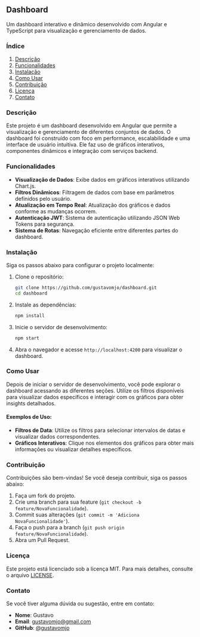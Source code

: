 ## Dashboard

Um dashboard interativo e dinâmico desenvolvido com Angular e TypeScript para visualização e gerenciamento de dados.

### Índice

1. [Descrição](#descrição)
2. [Funcionalidades](#funcionalidades)
3. [Instalação](#instalação)
4. [Como Usar](#como-usar)
5. [Contribuição](#contribuição)
6. [Licença](#licença)
7. [Contato](#contato)

### Descrição

Este projeto é um dashboard desenvolvido em Angular que permite a visualização e gerenciamento de diferentes conjuntos de dados. O dashboard foi construído com foco em performance, escalabilidade e uma interface de usuário intuitiva. Ele faz uso de gráficos interativos, componentes dinâmicos e integração com serviços backend.

### Funcionalidades

- **Visualização de Dados**: Exibe dados em gráficos interativos utilizando Chart.js.
- **Filtros Dinâmicos**: Filtragem de dados com base em parâmetros definidos pelo usuário.
- **Atualização em Tempo Real**: Atualização dos gráficos e dados conforme as mudanças ocorrem.
- **Autenticação JWT**: Sistema de autenticação utilizando JSON Web Tokens para segurança.
- **Sistema de Rotas**: Navegação eficiente entre diferentes partes do dashboard.

### Instalação

Siga os passos abaixo para configurar o projeto localmente:

1. Clone o repositório:

    ```bash
    git clone https://github.com/gustavomjo/dashboard.git
    cd dashboard
    ```

2. Instale as dependências:

    ```bash
    npm install
    ```

3. Inicie o servidor de desenvolvimento:

    ```bash
    npm start
    ```

4. Abra o navegador e acesse `http://localhost:4200` para visualizar o dashboard.

### Como Usar

Depois de iniciar o servidor de desenvolvimento, você pode explorar o dashboard acessando as diferentes seções. Utilize os filtros disponíveis para visualizar dados específicos e interagir com os gráficos para obter insights detalhados.

#### Exemplos de Uso:

- **Filtros de Data**: Utilize os filtros para selecionar intervalos de datas e visualizar dados correspondentes.
- **Gráficos Interativos**: Clique nos elementos dos gráficos para obter mais informações ou visualizar detalhes específicos.

### Contribuição

Contribuições são bem-vindas! Se você deseja contribuir, siga os passos abaixo:

1. Faça um fork do projeto.
2. Crie uma branch para sua feature (`git checkout -b feature/NovaFuncionalidade`).
3. Commit suas alterações (`git commit -m 'Adiciona NovaFuncionalidade'`).
4. Faça o push para a branch (`git push origin feature/NovaFuncionalidade`).
5. Abra um Pull Request.

### Licença

Este projeto está licenciado sob a licença MIT. Para mais detalhes, consulte o arquivo [LICENSE](LICENSE).

### Contato

Se você tiver alguma dúvida ou sugestão, entre em contato:

- **Nome**: Gustavo
- **Email**: [gustavomjo@gmail.com](mailto:gustavomjo@gmail.com)
- **GitHub**: [@gustavomjo](https://github.com/gustavomjo)
